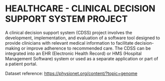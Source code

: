 # HEALTHCARE - CLINICAL DECISION SUPPORT SYSTEM PROJECT

A clinical decision support system (CDSS) project involves the development, implementation, and evaluation of a software tool designed to provide clinicians with relevant medical information to facilitate decision-making or improve adherence to recommended care. The CDSS can be integrated into an EHR (Electronic Health Record) or HMS (Hospital Management Software) system or used as a separate application or part of a patient portal.



Dataset reference: https://physionet.org/content/?topic=genome






